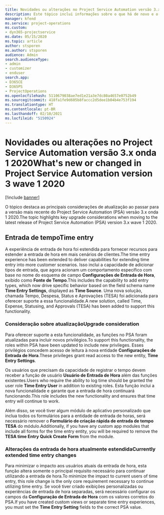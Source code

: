 ```yaml
---
title: Novidades ou alterações no Project Service Automation versão 3.x, onda 1 2020
description: Este tópico inclui informações sobre o que há de novo e o que foi alterado no Project Service Automation versão 3 onda 1 2020.
manager: kfend
ms.service: project-operations
ms.custom:
- dyn365-projectservice
ms.date: 05/15/2020
ms.topic: article
author: stsporen
ms.author: stsporen
audience: Admin
search.audienceType:
- admin
- customizer
- enduser
search.app:
- D365CE
- D365PS
- ProjectOperations
ms.openlocfilehash: 5110679038ae7ed1e21a3e7dc80a4657e0752b49
ms.sourcegitcommit: 418fa1fe9d605b8faccc2d5dee1b04b4e753f194
ms.translationtype: HT
ms.contentlocale: pt-BR
ms.lasthandoff: 02/10/2021
ms.locfileid: "5150924"
---
```

# <a name="whats-new-or-changed-in-project-service-automation-version-3-wave-1-2020"></a><span data-ttu-id="55e9b-103">Novidades ou alterações no Project Service Automation versão 3.x onda 1 2020</span><span class="sxs-lookup"><span data-stu-id="55e9b-103">What's new or changed in Project Service Automation version 3 wave 1 2020</span></span>

[!include [banner](../includes/psa-now-project-operations.md)]

<span data-ttu-id="55e9b-104">O tópico destaca as principais considerações de atualização ao passar para a versão mais recente do Project Service Automation (PSA) versão 3.x onda 1 2020.</span><span class="sxs-lookup"><span data-stu-id="55e9b-104">The topic highlights key upgrade considerations when moving to the latest release of Project Service Automation (PSA) version 3.x wave 1 2020.</span></span>

## <a name="time-entry"></a><span data-ttu-id="55e9b-105">Entrada de tempo</span><span class="sxs-lookup"><span data-stu-id="55e9b-105">Time entry</span></span>
<span data-ttu-id="55e9b-106">A experiência de entrada de hora foi estendida para fornecer recursos para estender a entrada de hora em mais cenários de clientes.</span><span class="sxs-lookup"><span data-stu-id="55e9b-106">The time entry experience has been extended to deliver capabilities for extending time entry into more customer scenarios.</span></span> <span data-ttu-id="55e9b-107">Isso inclui a capacidade de adicionar tipos de entrada, que agora acionam um comportamento específico com base no nome do esquema de campo **Configurações de Entrada de Hora**, exibido como **Fonte de Tempo**.</span><span class="sxs-lookup"><span data-stu-id="55e9b-107">This includes the capability to add entry types, which now drive specific behavior based on the field schema name **Time Entry Settings**, displayed as **Time Source**.</span></span> <span data-ttu-id="55e9b-108">Uma nova solução, chamada Tempo, Despesa, Status e Aprovações (TESA) foi adicionada para oferecer suporte a essa funcionalidade.</span><span class="sxs-lookup"><span data-stu-id="55e9b-108">A new solution, called Time, Expense, Statusing, and Approvals (TESA) has been added to support this functionality.</span></span>

### <a name="upgrade-consideration"></a><span data-ttu-id="55e9b-109">Consideração sobre atualização</span><span class="sxs-lookup"><span data-stu-id="55e9b-109">Upgrade consideration</span></span>
<span data-ttu-id="55e9b-110">Para oferecer suporte a esta funcionalidade, as funções no PSA foram atualizadas para incluir novos privilégios.</span><span class="sxs-lookup"><span data-stu-id="55e9b-110">To support this functionality, the roles within PSA have been updated to include new privileges.</span></span> <span data-ttu-id="55e9b-111">Esses privilégios concedem acesso de leitura à nova entidade **Configurações de Entrada de Hora**.</span><span class="sxs-lookup"><span data-stu-id="55e9b-111">These privileges grant read access to the new entity, **Time Entry Settings**.</span></span>

<span data-ttu-id="55e9b-112">Os usuários que precisam da capacidade de registrar o tempo devem receber a função de usuário **Usuário de Entrada de Hora** além das funções existentes.</span><span class="sxs-lookup"><span data-stu-id="55e9b-112">Users who require the ability to log time should be granted the user role **Time Entry User** in addition to existing roles.</span></span> <span data-ttu-id="55e9b-113">Esta função inclui a nova funcionalidade e garante que a entrada de hora continuará funcionando.</span><span class="sxs-lookup"><span data-stu-id="55e9b-113">This role includes the new functionality and ensures that time entry will continue to work.</span></span>

<span data-ttu-id="55e9b-114">Além disso, se você tiver algum módulo de aplicativo personalizado que inclua todos os formulários para a entidade de entrada de horas, será necessário remover o **Formulário de criação rápida de entrada de tempo TESA** do módulo.</span><span class="sxs-lookup"><span data-stu-id="55e9b-114">Additionally, if you have any custom app modules that include all forms for the time entry entity, you will be required to remove the **TESA time Entry Quick Create Form** from the module.</span></span>

### <a name="currently-extended-time-entry-changes"></a><span data-ttu-id="55e9b-115">Alterações da entrada de hora atualmente estendida</span><span class="sxs-lookup"><span data-stu-id="55e9b-115">Currently extended time entry changes</span></span>
<span data-ttu-id="55e9b-116">Para minimizar o impacto aos usuários atuais da entrada de hora, esta função altera somente o principal requisito necessário para continuar utilizando a entrada de hora.</span><span class="sxs-lookup"><span data-stu-id="55e9b-116">To minimize the impact to current users of time entry, this role change is the only core requirement necessary to continue utilizing time entry.</span></span> <span data-ttu-id="55e9b-117">Se você tiver criado exibições personalizadas ou experiências de entrada de hora separadas, será necessário configurar os campos da **Configuração de Entrada de Hora** com os valores corretos do PSA.</span><span class="sxs-lookup"><span data-stu-id="55e9b-117">If you have created custom views or separate time entry experiences, you must set the **Time Entry Setting** fields to the correct PSA value.</span></span>
